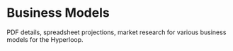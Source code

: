Business Models
===============

PDF details, spreadsheet projections, market research for various business models for the Hyperloop.
